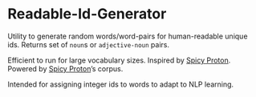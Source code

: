 # Readable-Id-Generator
Utility to generate random words/word-pairs for human-readable unique ids. Returns set of `noun`s or `adjective-noun` pairs. 



Efficient to run for large vocabulary sizes. Inspired by [Spicy Proton](https://github.com/schmich/spicy-proton). Powered by [Spicy Proton](https://github.com/schmich/spicy-proton)’s corpus. 



Intended for assigning integer ids to words to adapt to NLP learning. 

